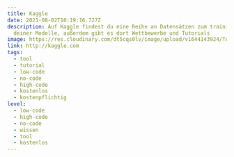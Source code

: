 ```yaml
---
title: Kaggle
date: 2021-08-02T10:19:16.727Z
description: Auf Kaggle findest du eine Reihe an Datensätzen zum trainieren
  deiner Modelle, außerdem gibt es dort Wettbewerbe und Tutorials
image: https://res.cloudinary.com/dt5cqs0lv/image/upload/v1644143924/Tools/Screenshot_2021-08-02_at_12-11-01_Kaggle_Your_Machine_Learning_and_Data_Science_Community_ficqdk_cjnjfe.jpg
link: http://kaggle.com
tags:
  - tool
  - tutorial
  - low-code
  - no-code
  - high-code
  - kostenlos
  - kostenpflichtig
level:
  - low-code
  - high-code
  - no-code
  - wissen
  - tool
  - kostenlos
---
```

